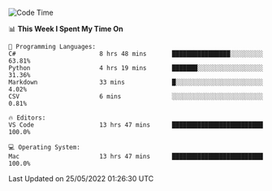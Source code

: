 <!--START_SECTION:waka-->
![Code Time](http://img.shields.io/badge/Code%20Time-0%20secs-blue)

📊 **This Week I Spent My Time On** 

```text
💬 Programming Languages: 
C#                       8 hrs 48 mins       ████████████████░░░░░░░░░   63.81% 
Python                   4 hrs 19 mins       ███████░░░░░░░░░░░░░░░░░░   31.36% 
Markdown                 33 mins             █░░░░░░░░░░░░░░░░░░░░░░░░   4.02% 
CSV                      6 mins              ░░░░░░░░░░░░░░░░░░░░░░░░░   0.81%

🔥 Editors: 
VS Code                  13 hrs 47 mins      █████████████████████████   100.0%

💻 Operating System: 
Mac                      13 hrs 47 mins      █████████████████████████   100.0%

```


 Last Updated on 25/05/2022 01:26:30 UTC
<!--END_SECTION:waka-->
